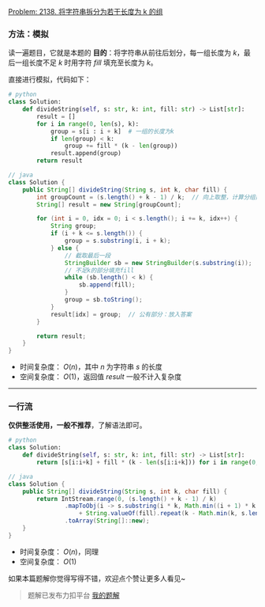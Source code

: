 [Problem: 2138. 将字符串拆分为若干长度为 k 的组](https://leetcode.cn/problems/divide-a-string-into-groups-of-size-k/description/)

### 方法：模拟

读一遍题目，它就是本题的 **目的**：将字符串从前往后划分，每一组长度为 $k$，最后一组长度不足 $k$ 时用字符 $fill$ 填充至长度为 $k$。

直接进行模拟，代码如下：

```Python
# python
class Solution:
    def divideString(self, s: str, k: int, fill: str) -> List[str]:
        result = []
        for i in range(0, len(s), k):
            group = s[i : i + k]  # 一组的长度为k
            if len(group) < k:
                group += fill * (k - len(group))
            result.append(group)
        return result
```

```Java
// java
class Solution {
    public String[] divideString(String s, int k, char fill) {
        int groupCount = (s.length() + k - 1) / k;  // 向上取整，计算分组数
        String[] result = new String[groupCount];

        for (int i = 0, idx = 0; i < s.length(); i += k, idx++) {
            String group;
            if (i + k <= s.length()) {
                group = s.substring(i, i + k);
            } else {
                // 截取最后一段
                StringBuilder sb = new StringBuilder(s.substring(i));
                // 不足k的部分填充fill
                while (sb.length() < k) {
                    sb.append(fill);
                }
                group = sb.toString();
            }
            result[idx] = group;  // 公有部分：放入答案
        }

        return result;
    }
}
```

- 时间复杂度： $O(n)$，其中 $n$ 为字符串 $s$ 的长度
- 空间复杂度： $O(1)$，返回值 $result$ 一般不计入复杂度

---

### 一行流

$\textbf{仅供整活使用，一般不推荐}$，了解语法即可。

```Python
# python
class Solution:
    def divideString(self, s: str, k: int, fill: str) -> List[str]:
        return [s[i:i+k] + fill * (k - len(s[i:i+k])) for i in range(0, len(s), k)]
```

```Java
// java
class Solution {
    public String[] divideString(String s, int k, char fill) {
        return IntStream.range(0, (s.length() + k - 1) / k)
                .mapToObj(i -> s.substring(i * k, Math.min((i + 1) * k, s.length())) 
                    + String.valueOf(fill).repeat(k - Math.min(k, s.length() - i * k)))
                .toArray(String[]::new);
    }
}
```

- 时间复杂度： $O(n)$，同理
- 空间复杂度： $O(1)$

如果本篇题解你觉得写得不错，欢迎点个赞让更多人看见~

> 题解已发布力扣平台 [我的题解](https://leetcode.cn/problems/divide-a-string-into-groups-of-size-k/solutions/3705658/mo-ni-zheng-chang-diao-ku-or-yi-xing-liu-em4f/)
